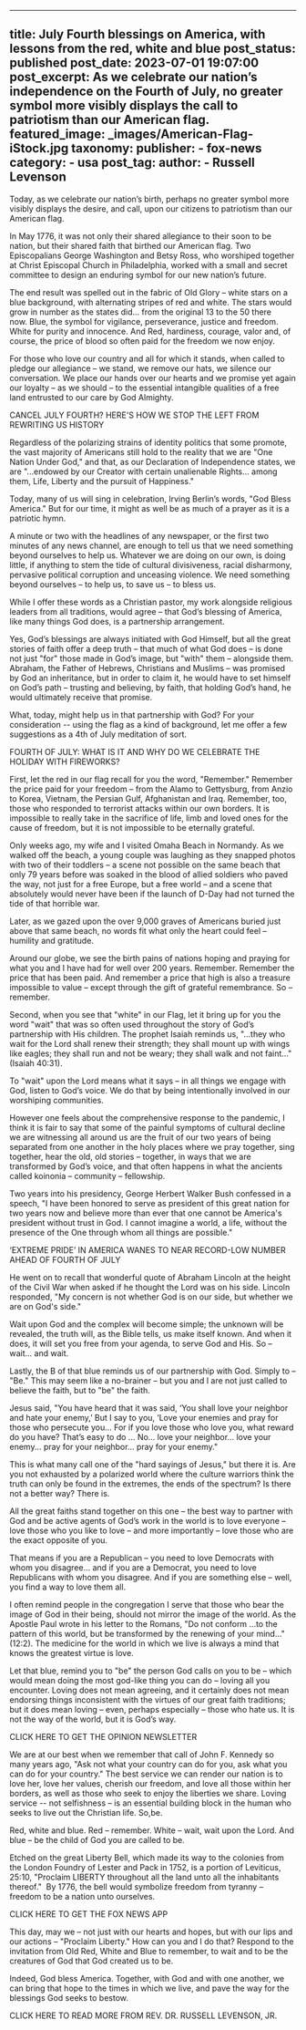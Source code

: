 
---
title: July Fourth blessings on America, with lessons from the red, white and blue 
post_status: published
post_date: 2023-07-01 19:07:00 
post_excerpt: As we celebrate our nation’s independence on the Fourth of July, no greater symbol more visibly displays the call to patriotism than our American flag. 
featured_image: _images/American-Flag-iStock.jpg 
taxonomy:
    publisher:
        - fox-news
    category:
        - usa 
    post_tag:
    author:
        - Russell Levenson
---
Today, as we celebrate our nation’s birth, perhaps no greater symbol more visibly displays the desire, and call, upon our citizens to patriotism than our American flag.

In May 1776, it was not only their shared allegiance to their soon to be nation, but their shared faith that birthed our American flag. Two Episcopalians George Washington and Betsy Ross, who worshiped together at Christ Episcopal Church in Philadelphia, worked with a small and secret committee to design an enduring symbol for our new nation’s future.

The end result was spelled out in the fabric of Old Glory – white stars on a blue background, with alternating stripes of red and white. The stars would grow in number as the states did... from the original 13 to the 50 there now. Blue, the symbol for vigilance, perseverance, justice and freedom. White for purity and innocence. And Red, hardiness, courage, valor and, of course, the price of blood so often paid for the freedom we now enjoy.

For those who love our country and all for which it stands, when called to pledge our allegiance – we stand, we remove our hats, we silence our conversation. We place our hands over our hearts and we promise yet again our loyalty – as we should – to the essential intangible qualities of a free land entrusted to our care by God Almighty.

CANCEL JULY FOURTH? HERE&#39;S HOW WE STOP THE LEFT FROM REWRITING US HISTORY

Regardless of the polarizing strains of identity politics that some promote, the vast majority of Americans still hold to the reality that we are &quot;One Nation Under God,&quot; and that, as our Declaration of Independence states, we are &quot;...endowed by our Creator with certain unalienable Rights... among them, Life, Liberty and the pursuit of Happiness.&quot;

Today, many of us will sing in celebration, Irving Berlin’s words, &quot;God Bless America.&quot; But for our time, it might as well be as much of a prayer as it is a patriotic hymn.

A minute or two with the headlines of any newspaper, or the first two minutes of any news channel, are enough to tell us that we need something beyond ourselves to help us. Whatever we are doing on our own, is doing little, if anything to stem the tide of cultural divisiveness, racial disharmony, pervasive political corruption and unceasing violence. We need something beyond ourselves – to help us, to save us – to bless us.

While I offer these words as a Christian pastor, my work alongside religious leaders from all traditions, would agree – that God’s blessing of America, like many things God does, is a partnership arrangement.

Yes, God’s blessings are always initiated with God Himself, but all the great stories of faith offer a deep truth – that much of what God does – is done not just &quot;for&quot; those made in God’s image, but &quot;with&quot; them – alongside them. Abraham, the Father of Hebrews, Christians and Muslims – was promised by God an inheritance, but in order to claim it, he would have to set himself on God’s path – trusting and believing, by faith, that holding God’s hand, he would ultimately receive that promise.

What, today, might help us in that partnership with God? For your consideration -- using the flag as a kind of background, let me offer a few suggestions as a 4th of July meditation of sort.

FOURTH OF JULY: WHAT IS IT AND WHY DO WE CELEBRATE THE HOLIDAY WITH FIREWORKS?

First, let the red in our flag recall for you the word, &quot;Remember.&quot; Remember the price paid for your freedom – from the Alamo to Gettysburg, from Anzio to Korea, Vietnam, the Persian Gulf, Afghanistan and Iraq. Remember, too, those who responded to terrorist attacks within our own borders. It is impossible to really take in the sacrifice of life, limb and loved ones for the cause of freedom, but it is not impossible to be eternally grateful.

Only weeks ago, my wife and I visited Omaha Beach in Normandy. As we walked off the beach, a young couple was laughing as they snapped photos with two of their toddlers – a scene not possible on the same beach that only 79 years before was soaked in the blood of allied soldiers who paved the way, not just for a free Europe, but a free world – and a scene that absolutely would never have been if the launch of D-Day had not turned the tide of that horrible war.

Later, as we gazed upon the over 9,000 graves of Americans buried just above that same beach, no words fit what only the heart could feel – humility and gratitude.

Around our globe, we see the birth pains of nations hoping and praying for what you and I have had for well over 200 years. Remember. Remember the price that has been paid. And remember a price that high is also a treasure impossible to value – except through the gift of grateful remembrance. So – remember.

Second, when you see that &quot;white&quot; in our Flag, let it bring up for you the word &quot;wait&quot; that was so often used throughout the story of God’s partnership with His children. The prophet Isaiah reminds us, &quot;...they who wait for the Lord shall renew their strength; they shall mount up with wings like eagles; they shall run and not be weary; they shall walk and not faint...&quot; (Isaiah 40:31).

To &quot;wait&quot; upon the Lord means what it says – in all things we engage with God, listen to God’s voice. We do that by being intentionally involved in our worshiping communities.

However one feels about the comprehensive response to the pandemic, I think it is fair to say that some of the painful symptoms of cultural decline we are witnessing all around us are the fruit of our two years of being separated from one another in the holy places where we pray together, sing together, hear the old, old stories – together, in ways that we are transformed by God’s voice, and that often happens in what the ancients called koinonia – community – fellowship.

Two years into his presidency, George Herbert Walker Bush confessed in a speech, &quot;I have been honored to serve as president of this great nation for two years now and believe more than ever that one cannot be America&#39;s president without trust in God. I cannot imagine a world, a life, without the presence of the One through whom all things are possible.&quot;

‘EXTREME PRIDE’ IN AMERICA WANES TO NEAR RECORD-LOW NUMBER AHEAD OF FOURTH OF JULY

He went on to recall that wonderful quote of Abraham Lincoln at the height of the Civil War when asked if he thought the Lord was on his side. Lincoln responded, &quot;My concern is not whether God is on our side, but whether we are on God&#39;s side.&quot;

Wait upon God and the complex will become simple; the unknown will be revealed, the truth will, as the Bible tells, us make itself known. And when it does, it will set you free from your agenda, to serve God and His. So – wait... and wait.

Lastly, the B of that blue reminds us of our partnership with God. Simply to – &quot;Be.&quot; This may seem like a no-brainer – but you and I are not just called to believe the faith, but to &quot;be&quot; the faith.

Jesus said, &quot;You have heard that it was said, ‘You shall love your neighbor and hate your enemy,’ But I say to you, ‘Love your enemies and pray for those who persecute you... For if you love those who love you, what reward do you have? That’s easy to do ... No… love your neighbor... love your enemy... pray for your neighbor... pray for your enemy.&quot;

This is what many call one of the &quot;hard sayings of Jesus,&quot; but there it is. Are you not exhausted by a polarized world where the culture warriors think the truth can only be found in the extremes, the ends of the spectrum? Is there not a better way? There is.

All the great faiths stand together on this one – the best way to partner with God and be active agents of God’s work in the world is to love everyone – love those who you like to love – and more importantly – love those who are the exact opposite of you.

That means if you are a Republican – you need to love Democrats with whom you disagree... and if you are a Democrat, you need to love Republicans with whom you disagree. And if you are something else – well, you find a way to love them all.

I often remind people in the congregation I serve that those who bear the image of God in their being, should not mirror the image of the world. As the Apostle Paul wrote in his letter to the Romans, &quot;Do not conform ...to the pattern of this world, but be transformed by the renewing of your mind...&quot; (12:2). The medicine for the world in which we live is always a mind that knows the greatest virtue is love.

Let that blue, remind you to &quot;be&quot; the person God calls on you to be – which would mean doing the most god-like thing you can do – loving all you encounter. Loving does not mean agreeing, and it certainly does not mean endorsing things inconsistent with the virtues of our great faith traditions; but it does mean loving – even, perhaps especially – those who hate us. It is not the way of the world, but it is God’s way.

CLICK HERE TO GET THE OPINION NEWSLETTER

We are at our best when we remember that call of John F. Kennedy so many years ago, &quot;Ask not what your country can do for you, ask what you can do for your country.&quot; The best service we can render our nation is to love her, love her values, cherish our freedom, and love all those within her borders, as well as those who seek to enjoy the liberties we share. Loving service -- not selfishness – is an essential building block in the human who seeks to live out the Christian life. So,be.

Red, white and blue. Red – remember. White – wait, wait upon the Lord. And blue – be the child of God you are called to be.

Etched on the great Liberty Bell, which made its way to the colonies from the London Foundry of Lester and Pack in 1752, is a portion of Leviticus, 25:10, &quot;Proclaim LIBERTY throughout all the land unto all the inhabitants thereof.&quot;  By 1776, the bell would symbolize freedom from tyranny – freedom to be a nation unto ourselves.

CLICK HERE TO GET THE FOX NEWS APP

This day, may we – not just with our hearts and hopes, but with our lips and our actions – &quot;Proclaim Liberty.&quot; How can you and I do that? Respond to the invitation from Old Red, White and Blue to remember, to wait and to be the creatures of God that God created us to be.

Indeed, God bless America. Together, with God and with one another, we can bring that hope to the times in which we live, and pave the way for the blessings God seeks to bestow.

CLICK HERE TO READ MORE FROM REV. DR. RUSSELL LEVENSON, JR. 